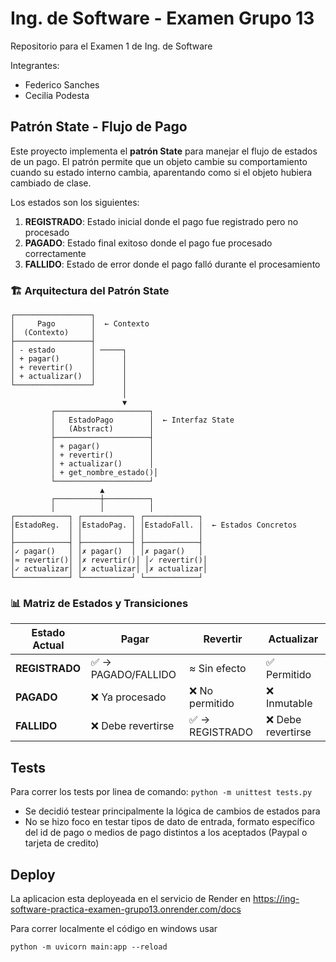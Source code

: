 # Ing. de Software - Examen Grupo 13
Repositorio para el Examen 1 de Ing. de Software

Integrantes:
- Federico Sanches
- Cecilia Podesta

## Patrón State - Flujo de Pago

Este proyecto implementa el **patrón State** para manejar el flujo de estados de un pago. El patrón permite que un objeto cambie su comportamiento cuando su estado interno cambia, aparentando como si el objeto hubiera cambiado de clase.

Los estados son los siguientes:

1. **REGISTRADO**: Estado inicial donde el pago fue registrado pero no procesado
2. **PAGADO**: Estado final exitoso donde el pago fue procesado correctamente  
3. **FALLIDO**: Estado de error donde el pago falló durante el procesamiento


### 🏗️ Arquitectura del Patrón State

```
┌─────────────────┐
│     Pago        │  ← Contexto
│  (Contexto)     │
├─────────────────┤
│ - estado        │ ─────┐
│ + pagar()       │      │
│ + revertir()    │      │
│ + actualizar()  │      │
└─────────────────┘      │
                         │
                         ▼
         ┌─────────────────────┐
         │   EstadoPago        │  ← Interfaz State
         │   (Abstract)        │
         ├─────────────────────┤
         │ + pagar()           │
         │ + revertir()        │
         │ + actualizar()      │
         │ + get_nombre_estado()│
         └─────────────────────┘
                    ▲
         ┌──────────┼──────────┐
         │          │          │
┌────────────┐ ┌───────────┐ ┌────────────┐
│EstadoReg.  │ │EstadoPag. │ │EstadoFall. │  ← Estados Concretos
│            │ │           │ │            │
├────────────┤ ├───────────┤ ├────────────┤
│✓ pagar()   │ │✗ pagar()  │ │✗ pagar()   │
│≈ revertir()│ │✗ revertir()│ │✓ revertir()│
│✓ actualizar│ │✗ actualizar│ │✗ actualizar│
└────────────┘ └───────────┘ └────────────┘
```

### 📊 Matriz de Estados y Transiciones



| Estado Actual | Pagar | Revertir | Actualizar |
|---------------|-------|----------|------------|
| **REGISTRADO** | ✅ → PAGADO/FALLIDO | ≈ Sin efecto | ✅ Permitido |
| **PAGADO** | ❌ Ya procesado | ❌ No permitido | ❌ Inmutable |
| **FALLIDO** | ❌ Debe revertirse | ✅ → REGISTRADO | ❌ Debe revertirse |



## Tests
Para correr los tests por linea de comando:
`
python -m unittest tests.py
`
- Se decidió testear principalmente la lógica de cambios de estados para 
- No se hizo foco en testar tipos de dato de entrada, formato específico del id de pago o medios de pago distintos a los aceptados (Paypal o tarjeta de credito)

## Deploy
La aplicacion esta deployeada en el servicio de Render en https://ing-software-practica-examen-grupo13.onrender.com/docs

Para correr localmente el código en windows usar 

`
python -m uvicorn main:app --reload
`
